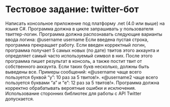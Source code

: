 # Тестовое задание: twitter-бот

Написать консольное приложение под платформу .net (4.0 или выше) на языке C#. Программа
должна в цикле запрашивать у пользователя твиттер-логин. Программа должна распознавать
следующие варианты ввода логина:
@username
username
Если введена пустая строка, программа прекращает работу.
Если введен корректный логин, программа получает 5 самых новых (по дате) твитов этого
аккаунта и определяет самый часто используемый символ в них. После этого программа пишет
результат в консоль, а также постит твит от собственного аккаунта. Если таких букв несколько,
должны быть выведены все.
Примеры сообщений:
«@username чаще всего пользуется буквой “у”: 10 раз за 5 твитов!».
«@username2 чаще всего пользуется буквами “а” и “e”: 12 раз за 5 твитов!».
Программа должна корректно обрабатывать вероятные ошибки и исключения.
Использование сторонних библиотек для работы с API Twitter допускается.
